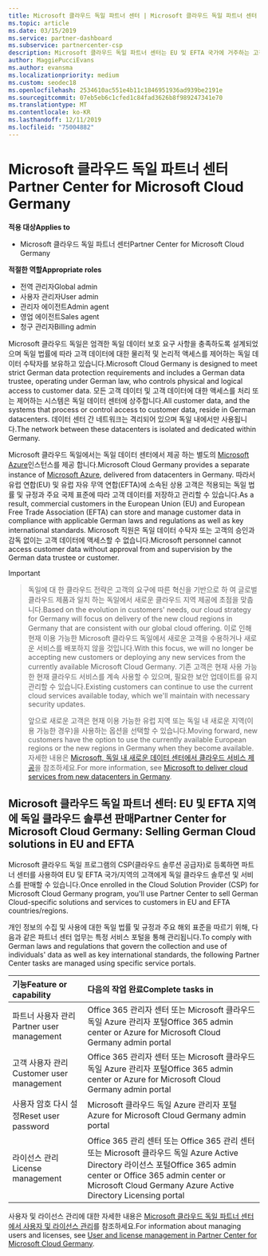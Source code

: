 ```yaml
---
title: Microsoft 클라우드 독일 파트너 센터 | Microsoft 클라우드 독일 파트너 센터
ms.topic: article
ms.date: 03/15/2019
ms.service: partner-dashboard
ms.subservice: partnercenter-csp
description: Microsoft 클라우드 독일 파트너 센터는 EU 및 EFTA 국가에 거주하는 고객에게 Microsoft 클라우드 솔루션을 제공하려는 Microsoft 파트너를 위한 비즈니스 포털입니다.
author: MaggiePucciEvans
ms.author: evansma
ms.localizationpriority: medium
ms.custom: seodec18
ms.openlocfilehash: 2534610ac551e4b11c1846951936ad939be2191e
ms.sourcegitcommit: 07eb5eb6c1cfed1c84fad3626b8f989247341e70
ms.translationtype: MT
ms.contentlocale: ko-KR
ms.lasthandoff: 12/11/2019
ms.locfileid: "75004882"
---
```

# <a name="partner-center-for-microsoft-cloud-germany"></a><span data-ttu-id="ff3fb-103">Microsoft 클라우드 독일 파트너 센터</span><span class="sxs-lookup"><span data-stu-id="ff3fb-103">Partner Center for Microsoft Cloud Germany</span></span>

<span data-ttu-id="ff3fb-104">**적용 대상**</span><span class="sxs-lookup"><span data-stu-id="ff3fb-104">**Applies to**</span></span>

-  <span data-ttu-id="ff3fb-105">Microsoft 클라우드 독일 파트너 센터</span><span class="sxs-lookup"><span data-stu-id="ff3fb-105">Partner Center for Microsoft Cloud Germany</span></span>

<span data-ttu-id="ff3fb-106">**적절한 역할**</span><span class="sxs-lookup"><span data-stu-id="ff3fb-106">**Appropriate roles**</span></span>
-   <span data-ttu-id="ff3fb-107">전역 관리자</span><span class="sxs-lookup"><span data-stu-id="ff3fb-107">Global admin</span></span>
-   <span data-ttu-id="ff3fb-108">사용자 관리자</span><span class="sxs-lookup"><span data-stu-id="ff3fb-108">User admin</span></span>
-   <span data-ttu-id="ff3fb-109">관리자 에이전트</span><span class="sxs-lookup"><span data-stu-id="ff3fb-109">Admin agent</span></span>
-   <span data-ttu-id="ff3fb-110">영업 에이전트</span><span class="sxs-lookup"><span data-stu-id="ff3fb-110">Sales agent</span></span>
-   <span data-ttu-id="ff3fb-111">청구 관리자</span><span class="sxs-lookup"><span data-stu-id="ff3fb-111">Billing admin</span></span>

<span data-ttu-id="ff3fb-112">Microsoft 클라우드 독일은 엄격한 독일 데이터 보호 요구 사항을 충족하도록 설계되었으며 독일 법률에 따라 고객 데이터에 대한 물리적 및 논리적 액세스를 제어하는 독일 데이터 수탁자를 보유하고 있습니다.</span><span class="sxs-lookup"><span data-stu-id="ff3fb-112">Microsoft Cloud Germany is designed to meet strict German data protection requirements and includes a German data trustee, operating under German law, who controls physical and logical access to customer data.</span></span> <span data-ttu-id="ff3fb-113">모든 고객 데이터 및 고객 데이터에 대한 액세스를 처리 또는 제어하는 시스템은 독일 데이터 센터에 상주합니다.</span><span class="sxs-lookup"><span data-stu-id="ff3fb-113">All customer data, and the systems that process or control access to customer data, reside in German datacenters.</span></span> <span data-ttu-id="ff3fb-114">데이터 센터 간 네트워크는 격리되어 있으며 독일 내에서만 사용됩니다.</span><span class="sxs-lookup"><span data-stu-id="ff3fb-114">The network between these datacenters is isolated and dedicated within Germany.</span></span>

<span data-ttu-id="ff3fb-115">Microsoft 클라우드 독일에서는 독일 데이터 센터에서 제공 하는 별도의 [Microsoft Azure](https://go.microsoft.com/fwlink/?linkid=847992)인스턴스를 제공 합니다.</span><span class="sxs-lookup"><span data-stu-id="ff3fb-115">Microsoft Cloud Germany provides a separate instance of [Microsoft Azure](https://go.microsoft.com/fwlink/?linkid=847992), delivered from datacenters in Germany.</span></span> <span data-ttu-id="ff3fb-116">따라서 유럽 연합(EU) 및 유럽 자유 무역 연합(EFTA)에 소속된 상용 고객은 적용되는 독일 법률 및 규정과 주요 국제 표준에 따라 고객 데이터를 저장하고 관리할 수 있습니다.</span><span class="sxs-lookup"><span data-stu-id="ff3fb-116">As a result, commercial customers in the European Union (EU) and European Free Trade Association (EFTA) can store and manage customer data in compliance with applicable German laws and regulations as well as key international standards.</span></span> <span data-ttu-id="ff3fb-117">Microsoft 직원은 독일 데이터 수탁자 또는 고객의 승인과 감독 없이는 고객 데이터에 액세스할 수 없습니다.</span><span class="sxs-lookup"><span data-stu-id="ff3fb-117">Microsoft personnel cannot access customer data without approval from and supervision by the German data trustee or customer.</span></span>

> [!IMPORTANT]

> <span data-ttu-id="ff3fb-118">독일에 대 한 클라우드 전략은 고객의 요구에 따른 혁신을 기반으로 하 여 글로벌 클라우드 제품과 일치 하는 독일에서 새로운 클라우드 지역 제공에 초점을 맞춥니다.</span><span class="sxs-lookup"><span data-stu-id="ff3fb-118">Based on the evolution in customers' needs, our cloud strategy for Germany will focus on delivery of the new cloud regions in Germany that are consistent with our global cloud offering.</span></span> <span data-ttu-id="ff3fb-119">이로 인해 현재 이용 가능한 Microsoft 클라우드 독일에서 새로운 고객을 수용하거나 새로운 서비스를 배포하지 않을 것입니다.</span><span class="sxs-lookup"><span data-stu-id="ff3fb-119">With this focus, we will no longer be accepting new customers or deploying any new services from the currently available Microsoft Cloud Germany.</span></span> <span data-ttu-id="ff3fb-120">기존 고객은 현재 사용 가능한 현재 클라우드 서비스를 계속 사용할 수 있으며, 필요한 보안 업데이트를 유지 관리할 수 있습니다.</span><span class="sxs-lookup"><span data-stu-id="ff3fb-120">Existing customers can continue to use the current cloud services available today, which we'll maintain with necessary security updates.</span></span> 
> 
> <span data-ttu-id="ff3fb-121">앞으로 새로운 고객은 현재 이용 가능한 유럽 지역 또는 독일 내 새로운 지역(이용 가능한 경우)을 사용하는 옵션을 선택할 수 있습니다.</span><span class="sxs-lookup"><span data-stu-id="ff3fb-121">Moving forward, new customers have the option to use the currently available European regions or the new regions in Germany when they become available.</span></span> <span data-ttu-id="ff3fb-122">자세한 내용은 [Microsoft, 독일 내 새로운 데이터 센터에서 클라우드 서비스 제공](https://news.microsoft.com/europe/2018/08/31/microsoft-to-deliver-cloud-services-from-new-datacentres-in-germany-in-2019-to-meet-evolving-customer-needs/)을 참조하세요.</span><span class="sxs-lookup"><span data-stu-id="ff3fb-122">For more information, see [Microsoft to deliver cloud services from new datacenters in Germany](https://news.microsoft.com/europe/2018/08/31/microsoft-to-deliver-cloud-services-from-new-datacentres-in-germany-in-2019-to-meet-evolving-customer-needs/).</span></span> 

## <a name="partner-center-for-microsoft-cloud-germany-selling-german-cloud-solutions-in-eu-and-efta"></a><span data-ttu-id="ff3fb-123">Microsoft 클라우드 독일 파트너 센터: EU 및 EFTA 지역에 독일 클라우드 솔루션 판매</span><span class="sxs-lookup"><span data-stu-id="ff3fb-123">Partner Center for Microsoft Cloud Germany: Selling German Cloud solutions in EU and EFTA</span></span>

<span data-ttu-id="ff3fb-124">Microsoft 클라우드 독일 프로그램의 CSP(클라우드 솔루션 공급자)로 등록하면 파트너 센터를 사용하여 EU 및 EFTA 국가/지역의 고객에게 독일 클라우드 솔루션 및 서비스를 판매할 수 있습니다.</span><span class="sxs-lookup"><span data-stu-id="ff3fb-124">Once enrolled in the Cloud Solution Provider (CSP) for Microsoft Cloud Germany program, you'll use Partner Center to sell German Cloud-specific solutions and services to customers in EU and EFTA countries/regions.</span></span> 

<span data-ttu-id="ff3fb-125">개인 정보의 수집 및 사용에 대한 독일 법률 및 규정과 주요 해외 표준을 따르기 위해, 다음과 같은 파트너 센터 업무는 특정 서비스 포털을 통해 관리됩니다.</span><span class="sxs-lookup"><span data-stu-id="ff3fb-125">To comply with German laws and regulations that govern the collection and use of individuals' data as well as key international standards, the following Partner Center tasks are managed using specific service portals.</span></span> 

<span data-ttu-id="ff3fb-126">기능</span><span class="sxs-lookup"><span data-stu-id="ff3fb-126">Feature or capability</span></span> | <span data-ttu-id="ff3fb-127">다음의 작업 완료</span><span class="sxs-lookup"><span data-stu-id="ff3fb-127">Complete tasks in</span></span>
:--- | :---
<span data-ttu-id="ff3fb-128">파트너 사용자 관리</span><span class="sxs-lookup"><span data-stu-id="ff3fb-128">Partner user management</span></span> | <span data-ttu-id="ff3fb-129">Office 365 관리자 센터 또는 Microsoft 클라우드 독일 Azure 관리자 포털</span><span class="sxs-lookup"><span data-stu-id="ff3fb-129">Office 365 admin center or Azure for Microsoft Cloud Germany admin portal</span></span>
<span data-ttu-id="ff3fb-130">고객 사용자 관리</span><span class="sxs-lookup"><span data-stu-id="ff3fb-130">Customer user management</span></span> | <span data-ttu-id="ff3fb-131">Office 365 관리자 센터 또는 Microsoft 클라우드 독일 Azure 관리자 포털</span><span class="sxs-lookup"><span data-stu-id="ff3fb-131">Office 365 admin center or Azure for Microsoft Cloud Germany admin portal</span></span>
<span data-ttu-id="ff3fb-132">사용자 암호 다시 설정</span><span class="sxs-lookup"><span data-stu-id="ff3fb-132">Reset user password</span></span> | <span data-ttu-id="ff3fb-133">Microsoft 클라우드 독일 Azure 관리자 포털</span><span class="sxs-lookup"><span data-stu-id="ff3fb-133">Azure for Microsoft Cloud Germany admin portal</span></span>
<span data-ttu-id="ff3fb-134">라이선스 관리</span><span class="sxs-lookup"><span data-stu-id="ff3fb-134">License management</span></span> | <span data-ttu-id="ff3fb-135">Office 365 관리 센터 또는 Office 365 관리 센터 또는 Microsoft 클라우드 독일 Azure Active Directory 라이선스 포털</span><span class="sxs-lookup"><span data-stu-id="ff3fb-135">Office 365 admin center or Office 365 admin center or Microsoft Cloud Germany Azure Active Directory Licensing portal</span></span>


<span data-ttu-id="ff3fb-136">사용자 및 라이선스 관리에 대한 자세한 내용은 [Microsoft 클라우드 독일 파트너 센터에서 사용자 및 라이선스 관리](user-management-in-partner-center-for-microsoft-cloud-germany.md)를 참조하세요.</span><span class="sxs-lookup"><span data-stu-id="ff3fb-136">For information about managing users and licenses, see [User and license management in Partner Center for Microsoft Cloud Germany](user-management-in-partner-center-for-microsoft-cloud-germany.md).</span></span>


